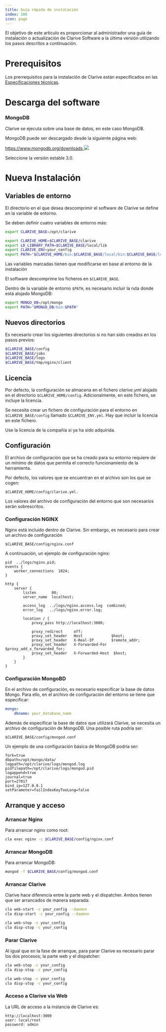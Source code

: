 ```yaml
---
title: Guía rápida de instalación
index: 100
icon: page
---
```


El objetivo de este articulo es proporcionar al administrador una guía de instalación o actualización de Clarive
Software a la última versión utilizando los pasos descritos a continuación.

# Prerequisitos

Los prerrequisitos para la instalación de Clarive están especificados en las [Especificaciones técnicas](/setup/specs).

# Descarga del software

<!--  Waiting for a solution to how customers can download Clarive software

Los ficheros de instalación de Clarive están disponibles en:

[http://www.clarive.com/install <img class='ext-link' src='/static/images/icons/window-new.svg'
/>](http://www.clarive.com/install)

En caso de que no encuentre una versión compatible con su sistema operativo, póngase en contacto con nosotros a través
de: `support@clarive.com`.

Sigue los pasos especificados en la página web de la instalación.

Este articulo describe dicha información para los usuarios que lo necesiten. -->

### MongoDB

Clarive se ejecuta sobre una base de datos, en este caso MongoDB.

MongoDB puede ser descargado desde la siguiente página web:

[https://www.mongodb.org/downloads <img class='ext-link' src='/static/images/icons/window-new.svg'
/>](https://www.mongodb.org/downloads)

Seleccione la versión estable 3.0.

# Nueva Instalación

## Variables de entorno


El directorio en el que desea descomprimir el software de Clarive se define en la variable de entorno.

Se deben definir cuatro variables de entorno más:

```bash
export CLARIVE_BASE=/opt/clarive

export CLARIVE_HOME=$CLARIVE_BASE/clarive
export LD_LIBRARY_PATH=$CLARIVE_BASE/local/lib
export CLARIVE_ENV=your_config
export PATH="$CLARIVE_HOME/bin:$CLARIVE_BASE/local/bin:$CLARIVE_BASE/local/sbin:$PATH"
```
Las variables marcadas tienen que modificarse en base al entorno de la instalación

El software descomprime los ficheros en `$CLARIVE_BASE`.

Dentro de la variable de entorno `$PATH`, es necesario incluir la ruta donde está alojado MongoDB:

```bash
export MONGO_DB=/opt/mongo
export PATH="$MONGO_DB/bin:$PATH"
```

## Nuevos directorios

Es necesario crear los siguientes directorios si no han sido creados en los pasos previos:

```bash
$CLARIVE_BASE/config
$CLARIVE_BASE/jobs
$CLARIVE_BASE/logs
$CLARIVE_BASE/tmp/nginx/client
```

## Licencia

Por defecto, la configuración se almacena en el fichero *clarive.yml* alojado en el directorio `$CLARIVE_HOME/config`.
Adicionalmente, en este fichero, se incluye la licencia.

Se necesita crear un fichero de configuración para el entorno en `$CLARIVE_BASE/config` llamado `$CLARIVE_ENV.yml`. Hay
que incluir la licencia en este fichero.

Use la licencia de la compañía si ya ha sido adquirida.

## Configuración

El archivo de configuración que se ha creado para su entorno requiere de un mínimo de datos que permita el correcto
funcionamiento de la herramienta.

Por defecto, los valores que se encuentran en el archivo son los que se cogen:

    $CLARIVE_HOME/config/clarive.yml.

Los valores del archivo de configuración del entorno que son necesarios serán sobrescritos.

### Configuración NGINX

Nginx está incluido dentro de Clarive. Sin embargo, es necesario para crear un archivo de configuración

    $CLARIVE_BASE/config/nginx.conf

A continuación, un ejemplo de configuración nginx:

```nginx
pid  ../logs/nginx.pid;
events {
    worker_connections  1024;
}

http {
    server {
        listen       80;
        server_name  localhost;

        access_log  ../logs/nginx.access.log  combined;
        error_log   ../logs/nginx.error.log;

        location / {
            proxy_pass http://localhost:3000;

            proxy_redirect     off;
            proxy_set_header   Host             $host;
            proxy_set_header   X-Real-IP        $remote_addr;
            proxy_set_header   X-Forwarded-For  $proxy_add_x_forwarded_for;
            proxy_set_header   X-Forwarded-Host  $host;
        }
    }
}
```

### Configuración MongoBD

En el archivo de configuración, es necesario especificar la base de datos Mongo.  Para ello, en el archivo de
configuración del entorno se tiene que especificar:

```yaml
mongo:
    dbname: your_database_name
```

Además de especificar la base de datos que utilizará Clarive, se necesita un archivo de configuración de MongoDB.  Una
posible ruta podría ser:


    $CLARIVE_BASE/config/mongod.conf

Un ejemplo de una configuración básica de MongoDB podría ser:

```properties
fork=true
dbpath=/opt/mongo/data/
logpath=/opt/clarive/logs/mongod.log
pidfilepath=/opt/clarive/logs/mongod.pid
logappend=true
journal=true
port=27017
bind_ip=127.0.0.1
setParameter=failIndexKeyTooLong=false
```

## Arranque y acceso

### Arrancar Nginx

Para arrancar nginx como root:

```bash
cla exec nginx -c $CLARIVE_BASE/config/nginx.conf
```

### Arrancar MongoDB

Para arrancar MongoDB:

```bash
mongod -f $CLARIVE_BASE/config/mongod.conf
```

### Arrancar Clarive

Clarive hace diferencia entre la parte web y el dispatcher. Ambos tienen que ser arrancados de manera separada:

```bash
cla web-start -c your_config --daemon
cla disp-start -c your_config --daemon

cla web-stop -c your_config
cla disp-stop -c your_config
```

### Parar Clarive

Al igual que en la fase de arranque, para parar Clarive es necesario parar los dos procesos; la parte web y el
dispatcher:

```bash
cla web-stop -c your_config
cla disp-stop -c your_config

cla web-stop -c your_config
cla disp-stop -c your_config
```

### Acceso a Clarive via Web

La URL de acceso a la instancia de Clarive es:

    http://localhost:3000
    user: local/root
    password: admin
